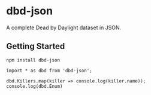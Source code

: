 # dbd-json

A complete Dead by Daylight dataset in JSON.

## Getting Started

`npm install dbd-json`

```
import * as dbd from 'dbd-json';  

dbd.Killers.map(killer => console.log(killer.name));
console.log(dbd.Enum)
```
